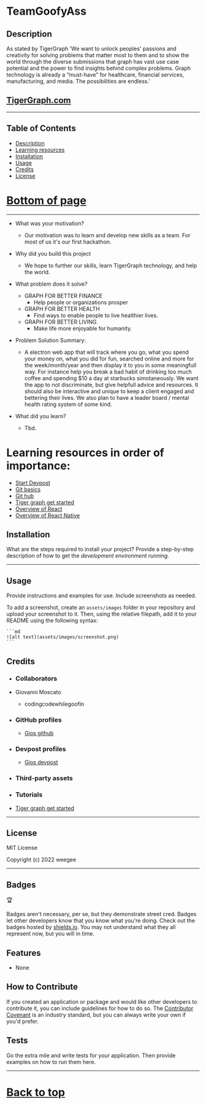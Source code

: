 # TeamGoofyAss

## Description

As stated by TigerGraph 'We want to unlock peoples' passions and creativity for solving problems that matter most to them and to show the world through the diverse submissions that graph has vast use case potential and the power to find insights behind complex problems. Graph technology is already a “must-have” for healthcare, financial services, manufacturing, and media. The possibilities are endless.'
## [TigerGraph.com](https://www.tigergraph.com/)
---

## Table of Contents 

- [Description](#description)
- [Learning resources](#learning-resources-in-order-of-importance)
- [Installation](#installation)
- [Usage](#usage)
- [Credits](#credits)
- [License](#license)
# [Bottom of page](#tests)
---


- What was your motivation?
    - Our motivation was to learn and develop new skills as a team. For most of us it's our first hackathon.
- Why did you build this project
    - We hope to further our skills, learn TigerGraph technology, and help the world. 
- What problem does it solve?
    - GRAPH FOR BETTER FINANCE
        - Help people or organizations prosper
    - GRAPH FOR BETTER HEALTH
        - Find ways to enable people to live healthier lives.
    - GRAPH FOR BETTER LIVING.
        - Make life more enjoyable for humanity. 




- Problem Solution Summary: 
    - A electron web app that will track where you go, what you spend your money on, what you did for fun, searched online and more for the week/month/year and then display it to you in some meaningfull way. For instance help you break a bad habit of drinking too much coffee and spending $10 a day at starbucks simotaneously. We want the app to not discriminate, but give helpfull advice and resources. It should also be interactive and unique to keep a client engaged and bettering their lives. We also plan to have a leader board / mental health rating system of some kind.

- What did you learn?
    - Tbd.

# Learning resources in order of importance: 
- [Start Devpost](https://www.youtube.com/watch?v=vCa7QFFthfU)
- [Git basics](https://www.youtube.com/watch?v=USjZcfj8yxE)
- [Git hub](https://www.youtube.com/watch?v=nhNq2kIvi9s)
- [Tiger graph get started](https://www.youtube.com/playlist?list=PLq4l3NnrSRp6VqoDA5BV95XVEHp30Eexx)
- [Overview of React](https://www.youtube.com/watch?v=Tn6-PIqc4UM)
- [Overview of React Native](https://www.youtube.com/watch?v=X8ipUgXH6jw)

## Installation

What are the steps required to install your project? Provide a step-by-step description of how to get the *development environment running.*

---
## Usage

Provide instructions and examples for use. Include screenshots as needed.

To add a screenshot, create an `assets/images` folder in your repository and upload your screenshot to it. Then, using the relative filepath, add it to your README using the following syntax:

    ```md
    ![alt text](assets/images/screenshot.png)
    ```

## Credits

- ### Collaborators
- Giovanni Moscato
    - codingcodewhilegoofin
- ### GitHub profiles
    - [Gios github](https://github.com/codingcodewhilegoofin)

- ### Devpost profiles
    - [Gios devpost](https://devpost.com/codingcodewhilegoofin?ref_content=user-portfolio&ref_feature=portfolio&ref_medium=global-nav)
- ### Third-party assets 

- ### Tutorials
- [Tiger graph get started](https://www.youtube.com/playlist?list=PLq4l3NnrSRp6VqoDA5BV95XVEHp30Eexx)
---
## License

MIT License

Copyright (c) 2022 weegee

---


## Badges
🏆


Badges aren't necessary, per se, but they demonstrate street cred. Badges let other developers know that you know what you're doing. Check out the badges hosted by [shields.io](https://shields.io/). You may not understand what they all represent now, but you will in time.

## Features

- None

## How to Contribute

If you created an application or package and would like other developers to contribute it, you can include guidelines for how to do so. The [Contributor Covenant](https://www.contributor-covenant.org/) is an industry standard, but you can always write your own if you'd prefer.

## Tests

Go the extra mile and write tests for your application. Then provide examples on how to run them here.

---
# [Back to top](#teamgoofyass)
